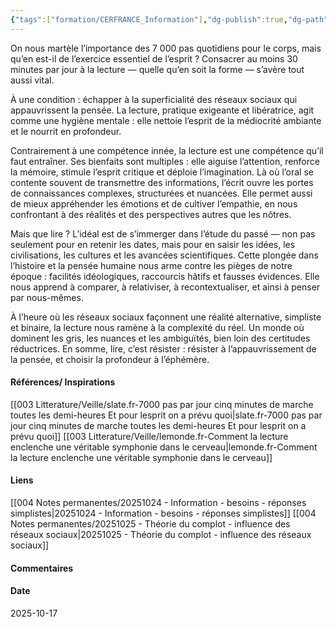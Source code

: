 ```yaml
---
{"tags":["formation/CERFRANCE_Information"],"dg-publish":true,"dg-path":"Notes permanentes/20251017 - Lecture - généralités.md","permalink":"/notes-permanentes/20251017-lecture-generalites/","dgPassFrontmatter":true}
---
```


On nous martèle l’importance des 7 000 pas quotidiens pour le corps, mais qu’en est-il de l’exercice essentiel de l’esprit ? Consacrer au moins 30 minutes par jour à la lecture — quelle qu’en soit la forme — s’avère tout aussi vital. 

À une condition : échapper à la superficialité des réseaux sociaux qui appauvrissent la pensée. La lecture, pratique exigeante et libératrice, agit comme une hygiène mentale : elle nettoie l’esprit de la médiocrité ambiante et le nourrit en profondeur.

Contrairement à une compétence innée, la lecture est une compétence qu’il faut entraîner. Ses bienfaits sont multiples : elle aiguise l’attention, renforce la mémoire, stimule l’esprit critique et déploie l’imagination. Là où l’oral se contente souvent de transmettre des informations, l’écrit ouvre les portes de connaissances complexes, structurées et nuancées. Elle permet aussi de mieux appréhender les émotions et de cultiver l’empathie, en nous confrontant à des réalités et des perspectives autres que les nôtres.

Mais que lire ? L’idéal est de s’immerger dans l’étude du passé — non pas seulement pour en retenir les dates, mais pour en saisir les idées, les civilisations, les cultures et les avancées scientifiques. Cette plongée dans l’histoire et la pensée humaine nous arme contre les pièges de notre époque : facilités idéologiques, raccourcis hâtifs et fausses évidences. Elle nous apprend à comparer, à relativiser, à recontextualiser, et ainsi à penser par nous-mêmes.

À l’heure où les réseaux sociaux façonnent une réalité alternative, simpliste et binaire, la lecture nous ramène à la complexité du réel. Un monde où dominent les gris, les nuances et les ambiguïtés, bien loin des certitudes réductrices. 
En somme, lire, c’est résister : résister à l’appauvrissement de la pensée, et choisir la profondeur à l’éphémère.

#### Références/ Inspirations
[[003 Litterature/Veille/slate.fr-7000 pas par jour cinq minutes de marche toutes les demi-heures Et pour lesprit on a prévu quoi\|slate.fr-7000 pas par jour cinq minutes de marche toutes les demi-heures Et pour lesprit on a prévu quoi]]
[[003 Litterature/Veille/lemonde.fr-Comment la lecture enclenche une véritable symphonie dans le cerveau\|lemonde.fr-Comment la lecture enclenche une véritable symphonie dans le cerveau]]

#### Liens
[[004 Notes permanentes/20251024 - Information - besoins - réponses simplistes\|20251024 - Information - besoins - réponses simplistes]]
[[004 Notes permanentes/20251025 - Théorie du complot - influence des réseaux sociaux\|20251025 - Théorie du complot - influence des réseaux sociaux]]

#### Commentaires



#### Date
2025-10-17
